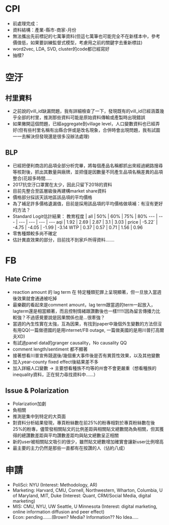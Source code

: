 #  CPI
* 前處理完成：
* 資料結構：產業-縣市-商家-月份
* 無法攜出先前標記的七萬筆資料(但這七萬筆也可能完全不在新樣本中，參考價值低，如果要訓練監督式模型，考慮用之前的關鍵字去重新標註)
* word2vec, LDA, SVD, cluster的code都已經寫好
* 抽樣?

# 空汙
## 村里資料
* 之前說的vill_id缺漏問題，我有詳細檢查了一下，發現既有的vill_id已經涵蓋幾乎全部的村里，推測那些資料可能是原始資料傳輸或產製時出現錯誤
* 如果撇開這個問題，已經aggregate到village level，人口變數資料也已經弄好(但有些村里名稱有出縣合併或是改名現象，合併時會出現問題，我有試圖一一去解決但發現還是很多沒辦法處理)

## BLP
* 已經把便利商店的品項全部分析完畢，將每個產品名稱都抓出來經過網路搜尋等核對後，抓出其數量與廠牌，並把僅是因數量不同產生品項名稱差異的品項整合(花超多時間.....
* 2017抗空汙口罩實在太少，因此只留下2018的資料
* 目前先整合至區層級後再建構market share資料
* 價格部分採該天該地區該品項的平均價格
* 為了補足許多價格遺漏值，目前是採用該品項的平均價格做填補：有沒有更好的方法？
* Standard Logit估計結果：
教育程度 | all | 50% | 60% | 75% | 80% 
--- | --- | --- | --- | --- | ---
aqi | 1.92 | 2.69 | 2.87 | 3.1 | 3.03 |
price | -5.22` | -4.75 | -4.05 | -1.99 | -3.14 
WTP | 0.37 | 0.57 | 0.71 | 1.56 | 0.96
* 零售種類較多尚不確定
* 估計異直效果的部分，目前找不到家戶所得資料.......


# FB
## Hate Crime
* reaction amount 的 lag term 在 特定種類犯罪上呈現顯著，但一旦放入當週後效果就會通通被吃掉
* 最樂觀的看起來是comment amount，lag term跟當週的term一起放入，lagterm還是相當顯著，而且控制情緒跟讚數後也一樣!!!!!(因為留言傳播力比較強？不過感覺要說是因果關係也是...很牽強？
* 當週的內生性實在太強，互為因果，有找到paper中幾個外生變數的方法但沒有用QQ(一篇做德國的是用internet/FB outage, 一篇做美國的是用川普打高爾夫XD)
* 有試過panel data的granger causality，No causality QQ
* comment length/sentiment 都不顯著
* 接著想看川普宣佈競選後/幾個重大事件後是否有異質性效果，以及其他變數
* 加入year-county fixed effect後結果差不多
* 加入詳細人口變數 -> 主要想看種族不均等的州會不會更嚴重（想看種族的inequality資料，正在努力尋找資料中......）

## Issue & Polarization
* Polarization加劇
* 負相關
* 推測是集中到特定的大頁面
* 對資料分析結果發現，專頁粉絲數在前25%的粉專相對於專頁粉絲數在後25%的粉專，儘管發相關貼文的比例差距與相關貼文總數間為負相關，但其獲得的總讚數差距與平均讚數差距均與貼文總數呈正相關
* 新的user被相關貼文吸引的很少，雖然貼文總數增加確實會讓新user比例增高
* 最主要的主力仍然是那些一直都有在按讚的人（佔約八成）

# 申請
* PoliSci: NYU (Interest: Methodology, AR)
* Marketing: Harvard, CMU, Cornell, Northwestern, Wharton, Columbia, U of Maryland, MIT, Duke (Interest: Quant, CRM/Social Media, digital marketing)
* MIS: CMU, NYU, UW Seattle, U Minnesota (Interest: digital marketing, online information diffusion and peer effect)
* Econ: pending.......(Brown? Media? Information?? No Idea.....


